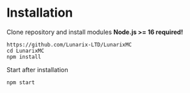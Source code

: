 # Installation

Clone repository and install modules
**Node.js >= 16 required!**
```
https://github.com/Lunarix-LTD/LunarixMC
cd LunarixMC
npm install
```

Start after installation
```
npm start
```
